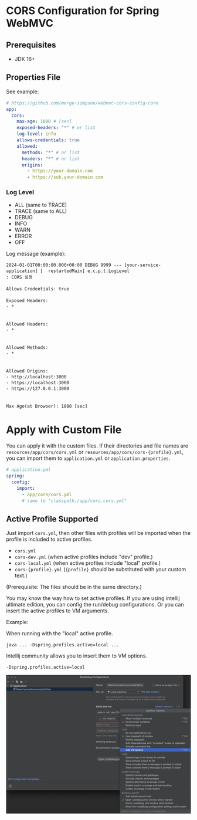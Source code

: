 # CORS Configuration for Spring WebMVC

## Prerequisites

- JDK 16+

## Properties File

See example:

```yaml
# https://github.com/merge-simpson/webmvc-cors-config-core
app:
  cors:
    max-age: 1800 # [sec]
    exposed-headers: "*" # or list
    log-level: info
    allows-credentials: true
    allowed:
      methods: "*" # or list
      headers: "*" # or list
      origins:
        - https://your-domain.com
        - https://sub.your-domain.com
```

### Log Level

- ALL (same to TRACE)
- TRACE (same to ALL)
- DEBUG
- INFO
- WARN
- ERROR
- OFF

Log message (example):

```text
2024-01-01T00:00:00.000+00:00 DEBUG 9999 --- [your-service-application] [  restartedMain] e.c.p.t.LogLevel                       : CORS 설정

Allows Credentials: true

Exposed Headers:
- *


Allowed Headers:
- *


Allowed Methods:
- *


Allowed Origins:
- http://localhost:3000
- https://localhost:3000
- https://127.0.0.1:3000


Max Age(at Browser): 1800 [sec]
```

# Apply with Custom File

You can apply it with the custom files.
If their directories and file names are `resources/app/cors/cors.yml`
or `resources/app/cors/cors-{profile}.yml`,
you can import them to `application.yml` or `application.properties`.

```yaml
# application.yml
spring:
  config:
    import:
      - app/cors/cors.yml
      # same to "classpath:/app/cors.cors.yml"
```

## Active Profile Supported

Just import `cors.yml`, then other files with profiles will be imported when the profile is included to active profiles.

- `cors.yml`
- `cors-dev.yml` (when active profiles include "dev" profile.)
- `cors-local.yml` (when active profiles include "local" profile.)
- `cors-{profile}.yml` (`{profile}` should be substituted with your custom text.)

(Prerequisite: The files should be in the same directory.)

You may know the way how to set active profiles. If you are using intellij ultimate edition,
you can config the run/debug configurations.
Or you can insert the active profiles to VM arguments.  

Example:

When running with the "local" active profile.

```shell
java ... -Dspring.profiles.active=local ...
```

Intellij community allows you to insert them to VM options.

```text
-Dspring.profiles.active=local
```

![인텔리제이 브이엠 옵션스](intellij-vm-options.jpeg)